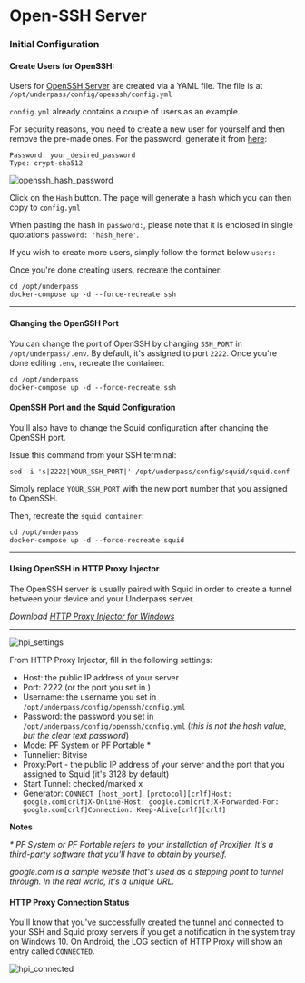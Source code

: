# Open-SSH Server

### Initial Configuration

#### Create Users for OpenSSH:

Users for [OpenSSH Server](https://gitlab.com/vlasov-y/openssh-server) are created via a YAML file. The file is at `/opt/underpass/config/openssh/config.yml`

`config.yml` already contains a couple of users as an example.

For security reasons, you need to create a new user for yourself and then remove the pre-made ones. For the password, generate it from [here](https://www.mkpasswd.net/?type=crypt-sha512):
```
Password: your_desired_password
Type: crypt-sha512
```
![openssh_hash_password](https://user-images.githubusercontent.com/9207205/94208731-1faf8900-fefd-11ea-8ed3-2c0789176f9b.png)

Click on the `Hash` button. The page will generate a hash which you can then copy to `config.yml`

When pasting the hash in `password:`, please note that it is enclosed in single quotations `password: 'hash_here'`.

If you wish to create more users, simply follow the format below `users:`

Once you're done creating users, recreate the container:
```
cd /opt/underpass
docker-compose up -d --force-recreate ssh
```

***

#### Changing the OpenSSH Port

You can change the port of OpenSSH by changing `SSH_PORT` in `/opt/underpass/.env`. By default, it's assigned to port `2222`. Once you're done editing `.env`, recreate the container:
```
cd /opt/underpass
docker-compose up -d --force-recreate ssh
```

#### OpenSSH Port and the Squid Configuration

You'll also have to change the Squid configuration after changing the OpenSSH port.

Issue this command from your SSH terminal:
```
sed -i 's|2222|YOUR_SSH_PORT|' /opt/underpass/config/squid/squid.conf
```
Simply replace `YOUR_SSH_PORT` with the new port number that you assigned to OpenSSH.

Then, recreate the `squid container`:
```
cd /opt/underpass
docker-compose up -d --force-recreate squid
```

***

#### Using OpenSSH in HTTP Proxy Injector

The OpenSSH server is usually paired with Squid in order to create a tunnel between your device and your Underpass server.

_Download [HTTP Proxy Injector for Windows](https://github.com/a-dev1412/a-dev1412.github.io/releases/latest)_

***

![hpi_settings](https://user-images.githubusercontent.com/9207205/94207196-abbfb180-fef9-11ea-863b-4cc61a2e31a9.png)

From HTTP Proxy Injector, fill in the following settings:
- Host: the public IP address of your server
- Port: 2222 (or the port you set in )
- Username: the username you set in `/opt/underpass/config/openssh/config.yml`
- Password: the password you set in `/opt/underpass/config/openssh/config.yml` (_this is not the hash value, but the clear text password_)
- Mode: PF System or PF Portable *
- Tunnelier: Bitvise
- Proxy:Port - the public IP address of your server and the port that you assigned to Squid (it's 3128 by default)
- Start Tunnel: checked/marked x
- Generator: `CONNECT [host_port] [protocol][crlf]Host: google.com[crlf]X-Online-Host: google.com[crlf]X-Forwarded-For: google.com[crlf]Connection: Keep-Alive[crlf][crlf]`

**Notes**

_* PF System or PF Portable refers to your installation of Proxifier. It's a third-party software that you'll have to obtain by yourself._

_google.com is a sample website that's used as a stepping point to tunnel through. In the real world, it's a unique URL._

#### HTTP Proxy Connection Status

You'll know that you've successfully created the tunnel and connected to your SSH and Squid proxy servers if you get a notification in the system tray on Windows 10. On Android, the LOG section of HTTP Proxy will show an entry called `CONNECTED`.

![hpi_connected](https://user-images.githubusercontent.com/9207205/94208278-0fe37500-fefc-11ea-9bd7-0a0ce327b0e8.png)
